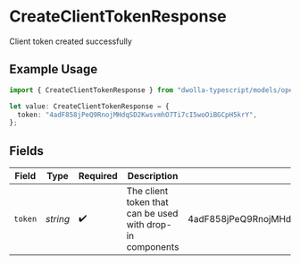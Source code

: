 # CreateClientTokenResponse

Client token created successfully

## Example Usage

```typescript
import { CreateClientTokenResponse } from "dwolla-typescript/models/operations";

let value: CreateClientTokenResponse = {
  token: "4adF858jPeQ9RnojMHdqSD2KwsvmhO7Ti7cI5woOiBGCpH5krY",
};
```

## Fields

| Field                                                     | Type                                                      | Required                                                  | Description                                               | Example                                                   |
| --------------------------------------------------------- | --------------------------------------------------------- | --------------------------------------------------------- | --------------------------------------------------------- | --------------------------------------------------------- |
| `token`                                                   | *string*                                                  | :heavy_check_mark:                                        | The client token that can be used with drop-in components | 4adF858jPeQ9RnojMHdqSD2KwsvmhO7Ti7cI5woOiBGCpH5krY        |